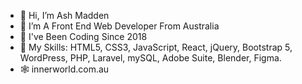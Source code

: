 - 👋 Hi, I’m Ash Madden
- 🐨 I’m A Front End Web Developer From Australia
- 🌱 I've Been Coding Since 2018
- 🧠 My Skills: HTML5, CSS3, JavaScript, React, jQuery, Bootstrap 5, WordPress, PHP, Laravel, mySQL, Adobe Suite, Blender, Figma. 
- 🕸️ innerworld.com.au 

<!---
ashmaddenweb/ashmaddenweb is a ✨ special ✨ repository because its `README.md` (this file) appears on your GitHub profile.
You can click the Preview link to take a look at your changes.
--->
